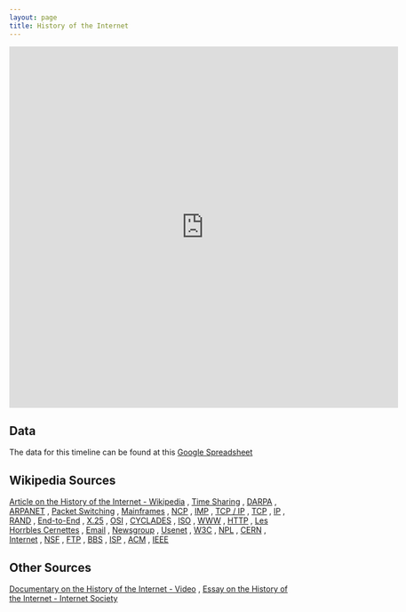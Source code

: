 ```yaml
---
layout: page
title: History of the Internet
---
```


<iframe src="http://embed.verite.co/timeline/?source=0Aj-ePQ0Xr6fbdHdFZGxyZ045Z0prNmUxY1Mwc2lOcEE&font=Bevan-PotanoSans&maptype=toner&lang=en&width=700&height=650" width="700" height="650" frameborder="0"> </iframe>

## Data

The data for this timeline can be found at this [Google Spreadsheet](https://docs.google.com/spreadsheet/pub?key=0Aj-ePQ0Xr6fbdHdFZGxyZ045Z0prNmUxY1Mwc2lOcEE&output=html)

## Wikipedia Sources

[Article on the History of the Internet - Wikipedia](http://en.wikipedia.org/wiki/History_of_the_Internet)
, [Time Sharing](http://en.wikipedia.org/wiki/Time-sharing)
, [DARPA](http://en.wikipedia.org/wiki/DARPA)
, [ARPANET](http://en.wikipedia.org/wiki/ARPANET)
, [Packet Switching](http://en.wikipedia.org/wiki/Packet_switching)
, [Mainframes](http://en.wikipedia.org/wiki/Mainframe_computer)
, [NCP](http://en.wikipedia.org/wiki/Network_Control_Program)
, [IMP](http://en.wikipedia.org/wiki/Interface_Message_Processors)
, [TCP / IP](http://en.wikipedia.org/wiki/TCP/IP)
, [TCP](http://en.wikipedia.org/wiki/Transmission_Control_Protocol)
, [IP](http://en.wikipedia.org/wiki/Internet_Protocol)
, [RAND](http://en.wikipedia.org/wiki/RAND_Corporation)
, [End-to-End](http://en.wikipedia.org/wiki/End-to-end_principle)
, [X.25](http://en.wikipedia.org/wiki/X.25)
, [OSI](http://en.wikipedia.org/wiki/OSI_model)
, [CYCLADES](http://en.wikipedia.org/wiki/CYCLADES)
, [ISO](http://en.wikipedia.org/wiki/International_Organization_for_Standardization)
, [WWW](http://en.wikipedia.org/wiki/World_Wide_Web)
, [HTTP](http://en.wikipedia.org/wiki/Hypertext_Transfer_Protocol)
, [Les Horrbles Cernettes](http://en.wikipedia.org/wiki/Les_Horribles_Cernettes)
, [Email](http://en.wikipedia.org/wiki/Email)
, [Newsgroup](http://en.wikipedia.org/wiki/Newsgroup)
, [Usenet](http://en.wikipedia.org/wiki/Usenet)
, [W3C](http://en.wikipedia.org/wiki/World_Wide_Web_Consortium)
, [NPL]("http://en.wikipedia.org/wiki/National_Physical_Laboratory_(United_Kingdom)")
, [CERN](http://en.wikipedia.org/wiki/CERN)
, [Internet](http://en.wikipedia.org/wiki/Internet)
, [NSF](http://en.wikipedia.org/wiki/National_Science_Foundation)
, [FTP](http://en.wikipedia.org/wiki/File_Transfer_Protocol)
, [BBS](http://en.wikipedia.org/wiki/Bulletin_board_system)
, [ISP](http://en.wikipedia.org/wiki/Internet_service_provider)
, [ACM](http://en.wikipedia.org/wiki/Association_for_Computing_Machinery)
, [IEEE](http://en.wikipedia.org/wiki/IEEE_Computer_Society)

## Other Sources

[Documentary on the History of the Internet - Video](https://vimeo.com/2696386)
, [Essay on the History of the Internet - Internet Society](http://www.internetsociety.org/internet/internet-51/history-internet/brief-history-internet/)

